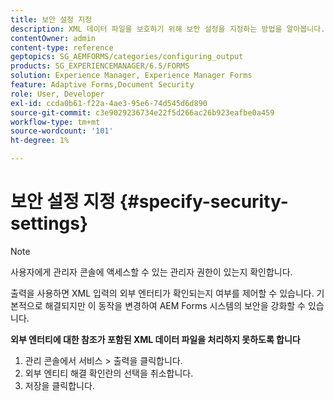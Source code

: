 ```yaml
---
title: 보안 설정 지정
description: XML 데이터 파일을 보호하기 위해 보안 설정을 지정하는 방법을 알아봅니다. 보안 설정 기능은 XML 입력의 외부 엔티티를 제어합니다.
contentOwner: admin
content-type: reference
geptopics: SG_AEMFORMS/categories/configuring_output
products: SG_EXPERIENCEMANAGER/6.5/FORMS
solution: Experience Manager, Experience Manager Forms
feature: Adaptive Forms,Document Security
role: User, Developer
exl-id: ccda0b61-f22a-4ae3-95e6-74d545d6d890
source-git-commit: c3e9029236734e22f5d266ac26b923eafbe0a459
workflow-type: tm+mt
source-wordcount: '101'
ht-degree: 1%

---
```


# 보안 설정 지정 {#specify-security-settings}

>[!NOTE]
> 
> 사용자에게 관리자 콘솔에 액세스할 수 있는 관리자 권한이 있는지 확인합니다.

출력을 사용하면 XML 입력의 외부 엔터티가 확인되는지 여부를 제어할 수 있습니다. 기본적으로 해결되지만 이 동작을 변경하여 AEM Forms 시스템의 보안을 강화할 수 있습니다.

**외부 엔터티에 대한 참조가 포함된 XML 데이터 파일을 처리하지 못하도록 합니다**

1. 관리 콘솔에서 서비스 > 출력을 클릭합니다.
1. 외부 엔티티 해결 확인란의 선택을 취소합니다.
1. 저장을 클릭합니다.
